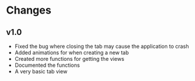 #  Changes

## v1.0
- Fixed the bug where closing the tab may cause the application to crash
- Added animations for when creating a new tab
- Created more functions for getting the views
- Documented the functions
- A very basic tab view
